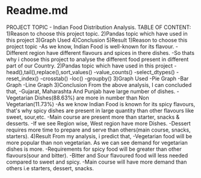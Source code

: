 # Readme.md
PROJECT TOPIC - Indian Food Distribution Analysis.  TABLE OF CONTENT:  1)Reason to choose this project topic. 2)Pandas topic which have used in this project 3)Graph Used 4)Conclusion 5)Result  1)Reason to choose this project topic -As we know, Indian Food is well-known for its flavour.  -Different region have different flavours and spices in there dishes.  -So thats why i choose this project to analyse the different food present in different part of our Country.  2)Pandas topic which have used in this project  -head(),tail(),replace(),sort_values()  -value_counts()  -select_dtypes()  -reset_index()  -crosstab()  -loc()  -groupby()  3)Graph Used  -Pie Graph  -Bar Graph  -Line Graph  3)Conclusion  From the above analysis, I can concluded that,  -Gujarat, Maharashta And Punjab have large number of dishes.  -Vegetarian Dishes(88.63%) are more in number than Non Vegetarian(11.73%)  -As we know Indian Food is known for its spicy flavours, that's why spicy dishes are present in large quantity than other flavours like sweet, sour,etc.  -Main course are present more than starter, snacks &amp; desserts.  -If we see Region wise, West region have more Dishes.  -Dessert requires more time to prepare and serve than others(main course, snacks, starters).  4)Result  From my analysis, i predict that,  -Vegetarian food will be more popular than non vegetarian. As we can see demand for vegetarian dishes is more.  -Requirements for spicy food will be greater than other flavours(sour and bitter).  -Bitter and Sour flavoured food will less needed compared to sweet and spicy.  -Main course will have more demand than others i.e starters, dessert, snacks.
